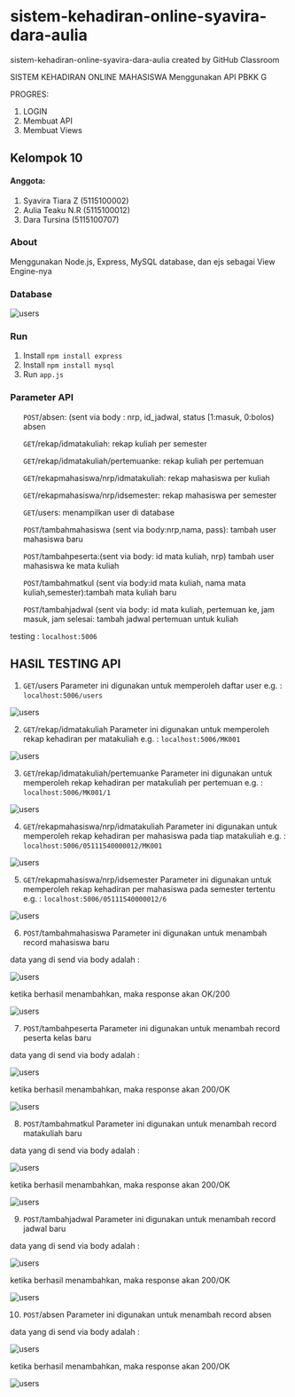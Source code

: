 # sistem-kehadiran-online-syavira-dara-aulia
sistem-kehadiran-online-syavira-dara-aulia created by GitHub Classroom

SISTEM KEHADIRAN ONLINE MAHASISWA Menggunakan API
PBKK G

PROGRES:
1. LOGIN
2. Membuat API
3. Membuat Views

<h2> Kelompok 10 </h2>
<h4>Anggota:</h4>
<ol>
  <li>Syavira Tiara Z (5115100002)</li>
  <li>Aulia Teaku N.R (5115100012)</li>
  <li>Dara Tursina    (5115100707)</li>
</ol>

<h3>About</h3>
Menggunakan Node.js, Express, MySQL database, dan ejs sebagai View Engine-nya

<h3>Database </h3>

![users](/image/database.PNG)

<h3>Run</h3>
<ol>
  <li>Install <code>npm install express</code> </li>
  <li>Install <code>npm install mysql</code></li>
  <li>Run <code>app.js</code></li>
</ol>

<h3>Parameter API</h3>
<ol><code>POST</code>/absen: (sent via body : nrp, id_jadwal, status [1:masuk, 0:bolos) absen</ol>
<ol><code>GET</code>/rekap/idmatakuliah: rekap kuliah per semester</ol>
<ol><code>GET</code>/rekap/idmatakuliah/pertemuanke: rekap kuliah per pertemuan</ol>
<ol><code>GET</code>/rekapmahasiswa/nrp/idmatakuliah: rekap mahasiswa per kuliah</ol>
<ol><code>GET</code>/rekapmahasiswa/nrp/idsemester: rekap mahasiswa per semester</ol>
<ol><code>GET</code>/users: menampilkan user di database</ol>
<ol><code>POST</code>/tambahmahasiswa (sent via body:nrp,nama, pass): tambah user mahasiswa baru</ol>
<ol><code>POST</code>/tambahpeserta:(sent via body: id mata kuliah, nrp) tambah user mahasiswa ke mata kuliah</ol>
<ol><code>POST</code>/tambahmatkul (sent via body:id mata kuliah, nama mata kuliah,semester):tambah mata kuliah baru</ol>
<ol><code>POST</code>/tambahjadwal (sent via body: id mata kuliah, pertemuan ke, jam masuk, jam selesai: tambah jadwal pertemuan untuk kuliah</ol>

testing : <code>localhost:5006</code>

## HASIL TESTING API

1. <code>GET</code>/users
Parameter ini digunakan untuk memperoleh daftar user e.g. : <code>localhost:5006/users</code>

![users](/image/users.PNG)

2. <code>GET</code>/rekap/idmatakuliah
Parameter ini digunakan untuk memperoleh rekap kehadiran per matakuliah e.g. : <code>localhost:5006/MK001</code>

![users](/image/rekap_matkul.PNG)

3. <code>GET</code>/rekap/idmatakuliah/pertemuanke
Parameter ini digunakan untuk memperoleh rekap kehadiran per matakuliah per pertemuan e.g. : <code>localhost:5006/MK001/1</code>

![users](/image/rekap_matkul_pertemuan.PNG)

4. <code>GET</code>/rekapmahasiswa/nrp/idmatakuliah
Parameter ini digunakan untuk memperoleh rekap kehadiran per mahasiswa pada tiap matakuliah e.g. : <code>localhost:5006/05111540000012/MK001</code>

![users](/image/rekapmahasiswa.PNG)

5. <code>GET</code>/rekapmahasiswa/nrp/idsemester
Parameter ini digunakan untuk memperoleh rekap kehadiran per mahasiswa pada semester tertentu e.g. : <code>localhost:5006/05111540000012/6</code>

![users](/image/rekapmahasiswa2.PNG)

6. <code>POST</code>/tambahmahasiswa
Parameter ini digunakan untuk menambah record mahasiswa baru

data yang di send via body adalah :

![users](/image/tambahmahasiswa.PNG)

ketika berhasil menambahkan, maka response akan OK/200

![users](/image/yestambahmahasiswa.PNG)

7. <code>POST</code>/tambahpeserta
Parameter ini digunakan untuk menambah record peserta kelas baru

data yang di send via body adalah :

![users](/image/tambahpeserta.PNG)

ketika berhasil menambahkan, maka response akan 200/OK

![users](/image/yestambahpeserta.PNG)

8. <code>POST</code>/tambahmatkul
Parameter ini digunakan untuk menambah record matakuliah baru

data yang di send via body adalah :

![users](/image/tambahmatkul.PNG)

ketika berhasil menambahkan, maka response akan 200/OK

![users](/image/yestambahmatkul.PNG)

9. <code>POST</code>/tambahjadwal
Parameter ini digunakan untuk menambah record jadwal baru

data yang di send via body adalah :

![users](/image/tambahjadwal.PNG)

ketika berhasil menambahkan, maka response akan 200/OK

![users](/image/yestambahjadwal.PNG)

10. <code>POST</code>/absen
Parameter ini digunakan untuk menambah record absen

data yang di send via body adalah :

![users](/image/absen.PNG)

ketika berhasil menambahkan, maka response akan 200/OK

![users](/image/yesabsen.PNG)
